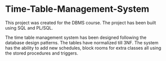 # Time-Table-Management-System

This project was created for the DBMS course. The project has been built using SQL and PL/SQL.

The time table management system has been designed following the database design patterns. The tables have normalized till 3NF. The system has the ability to add new schedules, block rooms for extra classes all using the stored procedures and triggers.
